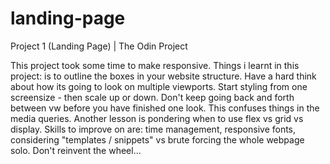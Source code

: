 # landing-page
Project 1 (Landing Page) | The Odin Project

This project took some time to make responsive. 
Things i learnt in this project: is to outline the boxes in your website structure. Have a hard think about how its going to look on multiple viewports.
Start styling from one screensize - then scale up or down. Don't keep going back and forth between vw before you have finished one look. This confuses things in the media queries. 
Another lesson is pondering when to use flex vs grid vs display.
Skills to improve on are: time management, responsive fonts, considering "templates / snippets" vs brute forcing the whole webpage solo. Don't reinvent the wheel...
